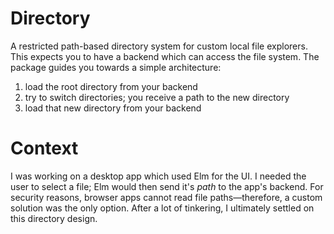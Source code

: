 # Directory

A restricted path-based directory system for custom local file explorers. This
expects you to have a backend which can access the file system. The package
guides you towards a simple architecture:

1. load the root directory from your backend
2. try to switch directories; you receive a path to the new directory
3. load that new directory from your backend

# Context

I was working on a desktop app which used Elm for the UI. I needed the user to
select a file; Elm would then send it's _path_ to the app's backend. For
security reasons, browser apps cannot read file paths—therefore, a custom
solution was the only option. After a lot of tinkering, I ultimately settled on
this directory design.
